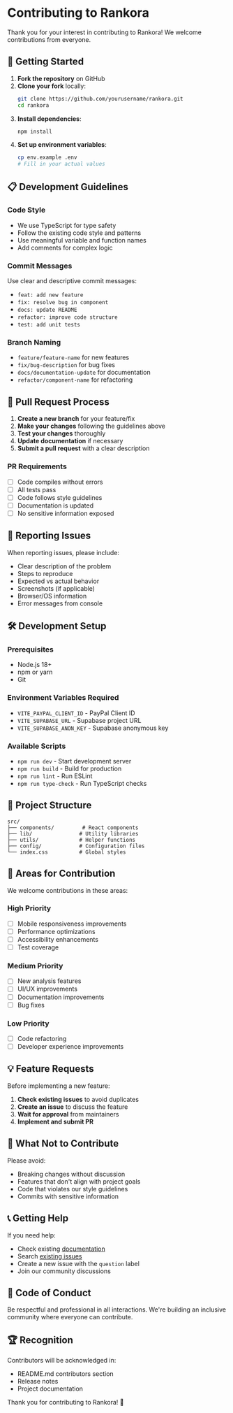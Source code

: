 # Contributing to Rankora

Thank you for your interest in contributing to Rankora! We welcome contributions from everyone.

## 🚀 Getting Started

1. **Fork the repository** on GitHub
2. **Clone your fork** locally:
   ```bash
   git clone https://github.com/yourusername/rankora.git
   cd rankora
   ```
3. **Install dependencies**:
   ```bash
   npm install
   ```
4. **Set up environment variables**:
   ```bash
   cp env.example .env
   # Fill in your actual values
   ```

## 📋 Development Guidelines

### Code Style
- We use TypeScript for type safety
- Follow the existing code style and patterns
- Use meaningful variable and function names
- Add comments for complex logic

### Commit Messages
Use clear and descriptive commit messages:
- `feat: add new feature`
- `fix: resolve bug in component`
- `docs: update README`
- `refactor: improve code structure`
- `test: add unit tests`

### Branch Naming
- `feature/feature-name` for new features
- `fix/bug-description` for bug fixes
- `docs/documentation-update` for documentation
- `refactor/component-name` for refactoring

## 🔄 Pull Request Process

1. **Create a new branch** for your feature/fix
2. **Make your changes** following the guidelines above
3. **Test your changes** thoroughly
4. **Update documentation** if necessary
5. **Submit a pull request** with a clear description

### PR Requirements
- [ ] Code compiles without errors
- [ ] All tests pass
- [ ] Code follows style guidelines
- [ ] Documentation is updated
- [ ] No sensitive information exposed

## 🐛 Reporting Issues

When reporting issues, please include:
- Clear description of the problem
- Steps to reproduce
- Expected vs actual behavior
- Screenshots (if applicable)
- Browser/OS information
- Error messages from console

## 🛠️ Development Setup

### Prerequisites
- Node.js 18+ 
- npm or yarn
- Git

### Environment Variables Required
- `VITE_PAYPAL_CLIENT_ID` - PayPal Client ID
- `VITE_SUPABASE_URL` - Supabase project URL
- `VITE_SUPABASE_ANON_KEY` - Supabase anonymous key

### Available Scripts
- `npm run dev` - Start development server
- `npm run build` - Build for production
- `npm run lint` - Run ESLint
- `npm run type-check` - Run TypeScript checks

## 📖 Project Structure

```
src/
├── components/         # React components
├── lib/               # Utility libraries
├── utils/             # Helper functions
├── config/            # Configuration files
└── index.css          # Global styles
```

## 🎯 Areas for Contribution

We welcome contributions in these areas:

### High Priority
- [ ] Mobile responsiveness improvements
- [ ] Performance optimizations
- [ ] Accessibility enhancements
- [ ] Test coverage

### Medium Priority
- [ ] New analysis features
- [ ] UI/UX improvements
- [ ] Documentation improvements
- [ ] Bug fixes

### Low Priority
- [ ] Code refactoring
- [ ] Developer experience improvements

## 💡 Feature Requests

Before implementing a new feature:
1. **Check existing issues** to avoid duplicates
2. **Create an issue** to discuss the feature
3. **Wait for approval** from maintainers
4. **Implement and submit PR**

## 🚫 What Not to Contribute

Please avoid:
- Breaking changes without discussion
- Features that don't align with project goals
- Code that violates our style guidelines
- Commits with sensitive information

## 📞 Getting Help

If you need help:
- Check existing [documentation](README.md)
- Search [existing issues](https://github.com/yourusername/rankora/issues)
- Create a new issue with the `question` label
- Join our community discussions

## 📜 Code of Conduct

Be respectful and professional in all interactions. We're building an inclusive community where everyone can contribute.

## 🏆 Recognition

Contributors will be acknowledged in:
- README.md contributors section
- Release notes
- Project documentation

Thank you for contributing to Rankora! 🚀
